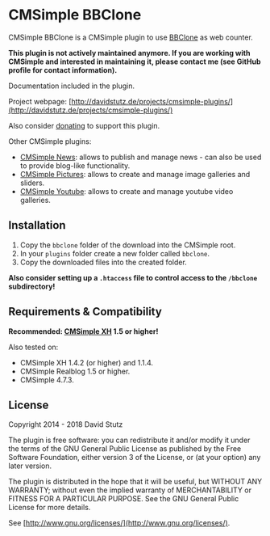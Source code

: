 # CMSimple BBClone

CMSimple BBClone is a CMSimple plugin to use [BBClone](http://bbclone.de/) as web counter.

**This plugin is not actively maintained anymore. If you are working with CMSimple and interested in maintaining it, please contact me (see GitHub profile for contact information).**

Documentation included in the plugin.

Project webpage: [http://davidstutz.de/projects/cmsimple-plugins/](http://davidstutz.de/projects/cmsimple-plugins/)

Also consider [donating](http://davidstutz.de/donate/) to support this plugin.

Other CMSimple plugins:

* [CMSimple News](https://github.com/davidstutz/cmsimple-news): allows to publish and manage news - can also be used to provide blog-like functionality.
* [CMSimple Pictures](https://github.com/davidstutz/cmsimple-pictures): allows to create and manage image galleries and sliders.
* [CMSimple Youtube](https://github.com/davidstutz/cmsimple-youtube): allows to create and manage youtube video galleries.

## Installation

1. Copy the `bbclone` folder of the download into the CMSimple root.
2. In your `plugins` folder create a new folder called `bbclone`.
3. Copy the downloaded files into the created folder.

**Also consider setting up a `.htaccess` file to control access to the `/bbclone` subdirectory!**

## Requirements & Compatibility

**Recommended: [CMSimple XH](http://www.cmsimple-xh.org/) 1.5 or higher!**

Also tested on:

* CMSimple XH 1.4.2 (or higher) and 1.1.4.
* CMSimple Realblog 1.5 or higher.
* CMSimple 4.7.3.

## License

Copyright 2014 - 2018 David Stutz

The plugin is free software: you can redistribute it and/or modify it under the terms of the GNU General Public License as published by the Free Software Foundation, either version 3 of the License, or (at your option) any later version.

The plugin is distributed in the hope that it will be useful, but WITHOUT ANY WARRANTY; without even the implied warranty of MERCHANTABILITY or FITNESS FOR A PARTICULAR PURPOSE. See the GNU General Public License for more details.

See [http://www.gnu.org/licenses/](http://www.gnu.org/licenses/).
